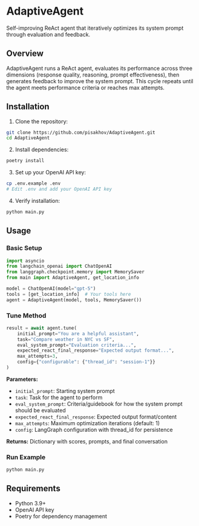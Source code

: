 # AdaptiveAgent

Self-improving ReAct agent that iteratively optimizes its system prompt through evaluation and feedback.

## Overview

AdaptiveAgent runs a ReAct agent, evaluates its performance across three dimensions (response quality, reasoning, prompt effectiveness), then generates feedback to improve the system prompt. This cycle repeats until the agent meets performance criteria or reaches max attempts.

## Installation

1. Clone the repository:
```bash
git clone https://github.com/pisakhov/AdaptiveAgent.git
cd AdaptiveAgent
```

2. Install dependencies:
```bash
poetry install
```

3. Set up your OpenAI API key:
```bash
cp .env.example .env
# Edit .env and add your OpenAI API key
```

4. Verify installation:
```bash
python main.py
```

## Usage

### Basic Setup

```python
import asyncio
from langchain_openai import ChatOpenAI
from langgraph.checkpoint.memory import MemorySaver
from main import AdaptiveAgent, get_location_info

model = ChatOpenAI(model="gpt-5")
tools = [get_location_info]  # Your tools here
agent = AdaptiveAgent(model, tools, MemorySaver())
```

### Tune Method

```python
result = await agent.tune(
    initial_prompt="You are a helpful assistant",
    task="Compare weather in NYC vs SF",
    eval_system_prompt="Evaluation criteria...",
    expected_react_final_response="Expected output format...",
    max_attempts=3,
    config={"configurable": {"thread_id": "session-1"}}
)
```

**Parameters:**
- `initial_prompt`: Starting system prompt
- `task`: Task for the agent to perform
- `eval_system_prompt`: Criteria/guidebook for how the system prompt should be evaluated
- `expected_react_final_response`: Expected output format/content
- `max_attempts`: Maximum optimization iterations (default: 1)
- `config`: LangGraph configuration with thread_id for persistence

**Returns:** Dictionary with scores, prompts, and final conversation

### Run Example

```bash
python main.py
```

## Requirements

- Python 3.9+
- OpenAI API key
- Poetry for dependency management
